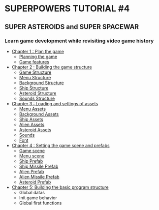 # SUPERPOWERS TUTORIAL #4
## SUPER ASTEROIDS and SUPER SPACEWAR
### **Learn game development while revisiting video game history**

* [Chapter 1 : Plan the game](ch1.md)
    * [Planning the game](ch1.md#planning-the-game)
    * [Game features](ch1.md#game-features)
* [Chapter 2 : Building the game structure](ch2.md#building-the-game-structure)
    * [Game Structure](ch2.md#game-structure)
    * [Menu Structure](ch2.md#menu-structure)
    * [Background Structure](ch2.md#background-structure)
    * [Ship Structure](ch2.md#ship-structure)
    * [Asteroid Structure](ch2.md#asteroid-structure)
    * [Sounds Structure](ch2.md#sound-structure)
* [Chapter 3 : Loading and settings of assets](ch3.md#loading-and-settings-of-assets)
    * [Menu Assets](ch3.md#menu-assets)
    * [Background Assets](ch3.md#background-assets)
    * [Ship Assets](ch3.md#ship-assets)
    * [Alien Assets](ch3.md#alien-assets)
    * [Asteroid Assets](ch3.md#asteroid-assets)
    * [Sounds](ch3.md#sounds)
    * [Font](ch3.md#font)
* [Chapter 4 : Setting the game scene and prefabs](ch4.md#setting-the-game-scene-and-prefabs)
    * [Game scene](ch4.md#game-scene)
    * [Menu scene](ch4.md#menu-scene)
    * [Ship Prefab](ch4.md#ship-prefab)
    * [Ship Missile Prefab](ch4.md#ship-missile-prefab)
    * [Alien Prefab](ch4.md#alien-prefab)
    * [Alien Missile Prefab](ch4.md#alien-missile-prefab)
    * [Asteroid Prefab](ch4.md#asteroid-prefab)
* [Chapter 5: Building the basic program structure](ch5.md)
    * Global datas
    * Init game behavior
    * Global first functions